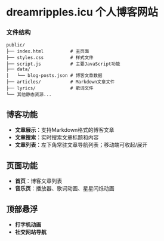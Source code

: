 # dreamripples.icu 个人博客网站

### 文件结构

```
public/
├── index.html          # 主页面
├── styles.css          # 样式文件
├── script.js           # 主要JavaScript功能
├── data/
│   └── blog-posts.json # 博客文章数据
├── articles/           # Markdown文章文件
├── lyrics/             # 歌词文件
└── 其他静态资源...
```

## 博客功能
- **文章展示**：支持Markdown格式的博客文章
- **文章搜索**：实时搜索文章标题和内容
- **文章列表**：左下角常驻文章导航列表；移动端可收起/展开

## 页面功能
- **首页**：博客文章列表
- **音乐页**：播放器、歌词动画、星星闪烁动画
  
## 顶部悬浮
- **打字机动画**
- **社交网站导航**

